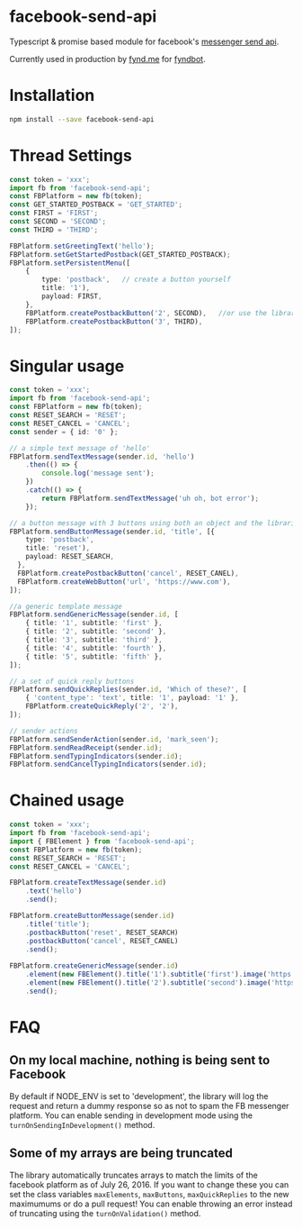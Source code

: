 # facebook-send-api
Typescript &amp; promise based module for facebook's [messenger send api](https://developers.facebook.com/docs/messenger-platform/send-api-reference). 

Currently used in production by [fynd.me](https://fynd.me) for [fyndbot](https://m.me/shopfynd).

# Installation
````bash
npm install --save facebook-send-api
````

# Thread Settings
````typescript
const token = 'xxx';
import fb from 'facebook-send-api';
const FBPlatform = new fb(token);
const GET_STARTED_POSTBACK = 'GET_STARTED';
const FIRST = 'FIRST';
const SECOND = 'SECOND';
const THIRD = 'THIRD';

FBPlatform.setGreetingText('hello');
FBPlatform.setGetStartedPostback(GET_STARTED_POSTBACK);
FBPlatform.setPersistentMenu([  
    {
        type: 'postback',   // create a button yourself
        title: '1'),
        payload: FIRST,
    },
    FBPlatform.createPostbackButton('2', SECOND),   //or use the libraries helper function
    FBPlatform.createPostbackButton('3', THIRD),
]);
````

# Singular usage
````typescript
const token = 'xxx';
import fb from 'facebook-send-api';
const FBPlatform = new fb(token);
const RESET_SEARCH = 'RESET';
const RESET_CANCEL = 'CANCEL';
const sender = { id: '0' };

// a simple text message of 'hello'
FBPlatform.sendTextMessage(sender.id, 'hello')
    .then(() => {
        console.log('message sent');
    })
    .catch(() => {
        return FBPlatform.sendTextMessage('uh oh, bot error');
    });

// a button message with 3 buttons using both an object and the libraries helper functions
FBPlatform.sendButtonMessage(sender.id, 'title', [{
    type: 'postback',
    title: 'reset'),
    payload: RESET_SEARCH,
  },
  FBPlatform.createPostbackButton('cancel', RESET_CANEL),
  FBPlatform.createWebButton('url', 'https://www.com'),
]);

//a generic template message
FBPlatform.sendGenericMessage(sender.id, [
    { title: '1', subtitle: 'first' },
    { title: '2', subtitle: 'second' },
    { title: '3', subtitle: 'third' },
    { title: '4', subtitle: 'fourth' },
    { title: '5', subtitle: 'fifth' },
]);

// a set of quick reply buttons
FBPlatform.sendQuickReplies(sender.id, 'Which of these?', [
    { 'content_type': 'text', title: '1', payload: '1' },
    FBPlatform.createQuickReply('2', '2'),
]);

// sender actions
FBPlatform.sendSenderAction(sender.id, 'mark_seen');
FBPlatform.sendReadReceipt(sender.id);
FBPlatform.sendTypingIndicators(sender.id);
FBPlatform.sendCancelTypingIndicators(sender.id);
````

# Chained usage
````typescript
const token = 'xxx';
import fb from 'facebook-send-api';
import { FBElement } from 'facebook-send-api';
const FBPlatform = new fb(token);
const RESET_SEARCH = 'RESET';
const RESET_CANCEL = 'CANCEL';

FBPlatform.createTextMessage(sender.id)
    .text('hello')
    .send();

FBPlatform.createButtonMessage(sender.id)
    .title('title');
    .postbackButton('reset', RESET_SEARCH)
    .postbackButton('cancel', RESET_CANEL)
    .send();
    
FBPlatform.createGenericMessage(sender.id)
    .element(new FBElement().title('1').subtitle('first').image('https://www.com/1.jpg'))
    .element(new FBElement().title('2').subtitle('second').image('https://www.com/2.jpg'))
    .send();
````

# FAQ
## On my local machine, nothing is being sent to Facebook
By default if NODE_ENV is set to 'development', the library will log the request and return a dummy response so as not to spam the FB messenger platform. You can enable sending in development mode using the `turnOnSendingInDevelopment()` method.

## Some of my arrays are being truncated
The library automatically truncates arrays to match the limits of the facebook platform as of July 26, 2016. If you want to change these you can set the class variables `maxElements`, `maxButtons`, `maxQuickReplies` to the new maximumums or do a pull request! You can enable throwing an error instead of truncating using the `turnOnValidation()` method.
